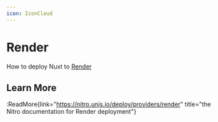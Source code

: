 ```yaml
---
icon: IconCloud
---
```


# Render

How to deploy Nuxt to [Render](https://render.com/)

## Learn More

:ReadMore{link="https://nitro.unjs.io/deploy/providers/render" title="the Nitro documentation for Render deployment"}
